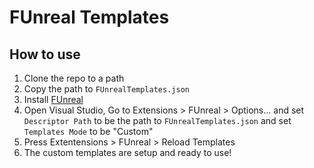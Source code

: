 # FUnreal Templates

## How to use
1. Clone the repo to a path
2. Copy the path to `FUnrealTemplates.json`
3. Install [FUnreal](https://marketplace.visualstudio.com/items?itemName=fdefelici.vs-funreal)
4. Open Visual Studio, Go to Extensions > FUnreal > Options... and set `Descriptor Path` to be the path to `FUnrealTemplates.json` and set `Templates Mode` to be "Custom"
5. Press Extentensions > FUnreal > Reload Templates
6. The custom templates are setup and ready to use!